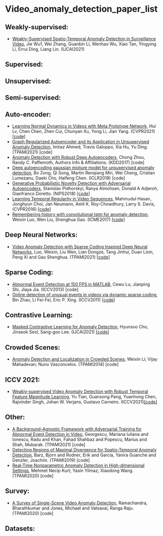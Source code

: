# Video_anomaly_detection_paper_list

## Weakly-supervised:
* [Weakly-Supervised Spatio-Temporal Anomaly Detection in Surveillance Video](https://www.ijcai.org/proceedings/2021/0162.pdf), Jie Wu1, Wei Zhang, Guanbin Li, Wenhao Wu, Xiao Tan, Yingying Li, Errui Ding, Liang Lin. (IJCAI2021)

## Supervised:

## Unsupervised:

## Semi-supervised:

## Auto-encoder: 
* [Learning Normal Dynamics in Videos with Meta Prototype Network](https://arxiv.org/pdf/2104.06689.pdf), Hui Lv, Chen Chen, Zhen Cui, Chunyan Xu, Yong Li, Jian Yang. (CVPR2021) [[code]](https://github.com/ktr-hubrt/MPN/) 
* [Graph Regularized Autoencoder and its Application in Unsupervised Anomaly Detection](https://arxiv.org/abs/2010.15949), Imtiaz Ahmed, Travis Galoppo, Xia Hu, Yu Ding. (TPAMI2021) [code]
* [Anomaly Detection with Robust Deep Autoencoders](https://dl.acm.org/doi/pdf/10.1145/3097983.3098052), Chong Zhou, Randy C. Paffenroth, Authors Info & Affiliations. (KDD2017) [code]
* [Deep autoencoding gaussian mixture model for unsupervised anomaly detection](https://www.researchgate.net/profile/Song_Qi2/publication/328437435_TGNet_Learning_to_Rank_Nodes_in_Temporal_Graphs/links/5bd608004585150b2b8c7d62/TGNet-Learning-to-Rank-Nodes-in-Temporal-Graphs.pdf), Bo Zong, Qi Song, Martin Renqiang Min, Wei Cheng, Cristian Lumezanu, Daeki Cho, Haifeng Chen. (ICLR2018) [code]
* [Generative Probabilistic Novelty Detection with Adversarial Autoencoders](https://arxiv.org/abs/1807.02588), Stanislav Pidhorskyi, Ranya Almohsen, Donald A Adjeroh, Gianfranco Doretto. (NIPS2018) [[code]](https://github.com/podgorskiy/GPND?utm_source=catalyzex.com)
* [Learning Temporal Regularity in Video Sequences](https://openaccess.thecvf.com/content_cvpr_2016/papers/Hasan_Learning_Temporal_Regularity_CVPR_2016_paper.pdf), Mahmudul Hasan, Jonghyun Choi, Jan Neumann, Amit K. Roy-Chowdhury, Larry S. Davis, (CVPR2016) [[code]](https://github.com/huangpu1/TemporalRegularityDetector-tensorflow)
* [Remembering history with convolutional lstm for anomaly detection](https://ieeexplore.ieee.org/abstract/document/8019325), Weixin Luo, Wen Liu, Shenghua Gao. (ICME2017)
[[code]](https://github.com/zachluo/convlstm_anomaly_detection)

## Deep Neural Networks: 
* [Video Anomaly Detection with Sparse Coding Inspired Deep Neural Networks](https://ieeexplore.ieee.org/abstract/document/8851288), Luo, Weixin, Liu Wen, Lian Dongze, Tang Jinhui, Duan Lixin, Peng Xi and Gao Shenghua. (TPAMI2021) [[code]](https://github.com/StevenLiuWen/sRNN_TSC_Anomaly_Detection) 

## Sparse Coding:
* [Abnormal Event Detection at 150 FPS in MATLAB](https://www.cv-foundation.org/openaccess/content_iccv_2013/papers/Lu_Abnormal_Event_Detection_2013_ICCV_paper.pdf), Cewu Lu, Jianping Shi, Jiaya Jia. (ICCV2013) [code]
* [Online detection of unusual events in videos via dynamic sparse coding](https://ieeexplore.ieee.org/abstract/document/5995524), Bin Zhao, Li Fei-Fei, Eric P. Xing. (ICCV2011) [[code]](https://github.com/gongruya/The-Realtime-Abnormal-Event-Detection-Project/tree/9f04622362cf765331371aa5c73391a52c17154b)

## Contrastive Learning:
* [Masked Contrastive Learning for Anomaly Detection](https://www.ijcai.org/proceedings/2021/0198.pdf), Hyunsoo Cho, Jinseok Seol, Sang-goo Lee. (IJCAI2021) [[code]](https://github.com/HarveyCho/MCL)

## Crowded Scenes:
* [Anomaly Detection and Localization in Crowded Scenes](https://ieeexplore.ieee.org/abstract/document/6531615), Weixin Li; Vijay Mahadevan; Nuno Vasconcelos. (TPAMI2014) [code]

## ICCV 2021:
* [Weakly-supervised Video Anomaly Detection with Robust Temporal Feature Magnitude Learning](https://arxiv.org/pdf/2101.10030.pdf), Yu Tian, Guansong Pang, Yuanhong Chen, Rajvinder Singh, Johan W. Verjans, Gustavo Carneiro. (ICCV2021)[[code]](https://github.com/tianyu0207/RTFM)

## Other:
* [A Background-Agnostic Framework with Adversarial Training for Abnormal Event Detection in Video](https://www.computer.org/csdl/journal/tp/5555/01/09410375/1sYYrP4z1a8), Georgescu, Mariana Iuliana and Ionescu, Radu and Khan, Fahad Shahbaz and Popescu, Marius and Shah, Mubarak. (TPAMI2021) [code]
* [Detecting Regions of Maximal Divergence for Spatio-Temporal Anomaly Detection](https://ieeexplore.ieee.org/abstract/document/8352745), Barz, Bjorn and Rodner, Erik and Garcia, Yanira Guanche and Denzler, Joachim. (TPAMI2019) [code]
* [Real-Time Nonparametric Anomaly Detection in High-dimensional Settings](https://ieeexplore.ieee.org/abstract/document/8976215), Mehmet Necip Kurt; Yasin Yilmaz; Xiaodong Wang. (TPAMI2020) [code]


## Survey:
* [A Survey of Single-Scene Video Anomaly Detection](https://ieeexplore.ieee.org/abstract/document/9271895/), Ramachandra, Bharathkumar and Jones, Michael and Vatsavai, Ranga Raju. (TPAMI2020) [code]

## Datasets:



